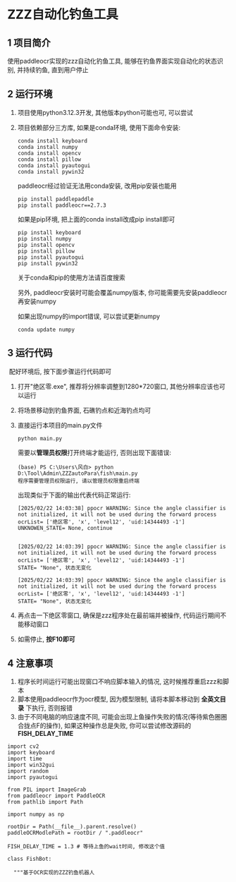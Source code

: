 # ZZZ自动化钓鱼工具

## 1 项目简介

使用paddleocr实现的zzz自动化钓鱼工具, 能够在钓鱼界面实现自动化的状态识别, 并持续钓鱼, 直到用户停止



## 2 运行环境

1. 项目使用python3.12.3开发, 其他版本python可能也可, 可以尝试

2. 项目依赖部分三方库, 如果是conda环境, 使用下面命令安装:

   ```
   conda install keyboard
   conda install numpy
   conda install opencv
   conda install pillow
   conda install pyautogui
   conda install pywin32
   ```

   paddleocr经过验证无法用conda安装, 改用pip安装也能用

   ```
   pip install paddlepaddle
   pip install paddleocr==2.7.3
   ```

    如果是pip环境, 把上面的conda install改成pip install即可

   ```
   pip install keyboard
   pip install numpy
   pip install opencv
   pip install pillow
   pip install pyautogui
   pip install pywin32
   ```

   关于conda和pip的使用方法请百度搜索

   另外, paddleocr安装时可能会覆盖numpy版本, 你可能需要先安装paddleocr再安装numpy
   
   如果出现numpy的import错误, 可以尝试更新numpy
   
   ```
   conda update numpy
   ```

## 3 运行代码

​	配好环境后, 按下面步骤运行代码即可

1. 打开"绝区零.exe", 推荐将分辨率调整到1280*720窗口, 其他分辨率应该也可以运行

2. 将场景移动到钓鱼界面, 石礁钓点和近海钓点均可

3. 直接运行本项目的main.py文件

   ```
   python main.py
   ```

   需要以**管理员权限**打开终端才能运行, 否则出现下面错误:

   ```
   (base) PS C:\Users\风白> python D:\Tool\Admin\ZZZautoPara\fish\main.py
   程序需要管理员权限运行, 请以管理员权限重启终端
   ```

   出现类似于下面的输出代表代码正常运行:

   ```
   [2025/02/22 14:03:38] ppocr WARNING: Since the angle classifier is not initialized, it will not be used during the forward process
   ocrList= ['绝区零', 'x', 'level12', 'uid:14344493 -1']
   UNKNOWEN_STATE= None, continue
   
   
   [2025/02/22 14:03:39] ppocr WARNING: Since the angle classifier is not initialized, it will not be used during the forward process
   ocrList= ['绝区零', 'x', 'level12', 'uid:14344493 -1']
   STATE= "None", 状态无变化
   
   [2025/02/22 14:03:39] ppocr WARNING: Since the angle classifier is not initialized, it will not be used during the forward process
   ocrList= ['绝区零', 'x', 'level12', 'uid:14344493 -1']
   STATE= "None", 状态无变化
   ```

4. 再点击一下绝区零窗口, 确保是zzz程序处在最前端并被操作, 代码运行期间不能移动窗口

5. 如需停止, **按F10即可**

## 4 注意事项

1. 程序长时间运行可能出现窗口不响应脚本输入的情况, 这时候推荐重启zzz和脚本
2. 脚本使用paddleocr作为ocr模型, 因为模型限制, 请将本脚本移动到 **全英文目录** 下执行, 否则报错
3. 由于不同电脑的响应速度不同, 可能会出现上鱼操作失败的情况(等待紫色圈圈合拢点F的操作), 如果这种操作总是失败, 你可以尝试修改源码的**FISH_DELAY_TIME**

```
import cv2
import keyboard
import time
import win32gui
import random
import pyautogui

from PIL import ImageGrab
from paddleocr import PaddleOCR
from pathlib import Path

import numpy as np

rootDir = Path(__file__).parent.resolve()
paddleOCRModlePath = rootDir / ".paddleocr"

FISH_DELAY_TIME = 1.3 # 等待上鱼的wait时间, 修改这个值

class FishBot:

  """基于OCR实现的ZZZ钓鱼机器人
```

